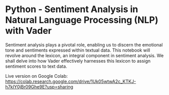 # Python - Sentiment Analysis in Natural Language Processing (NLP) with Vader

Sentiment analysis plays a pivotal role, enabling us to discern the emotional tone 
and sentiments expressed within textual data. This notebook will revolve around the lexicon, an 
integral component in sentiment analysis. We shall delve into how Vader effectively 
harnesses this lexicon to assign sentiment scores to text data.

Live version on Google Colab: https://colab.research.google.com/drive/1Uk05wtwA2c_KTKJ-h7kIY0jBr09Ghe9E?usp=sharing

